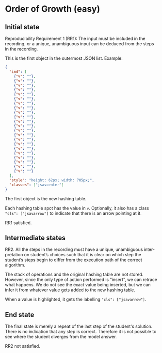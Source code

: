 # Order of Growth (easy)

## Initial state

Reproducibility Requirement 1 (RR1):
The input must be included in the recording, or a unique, unambiguous
input can be deduced from the steps in the recording.

This is the first object in the outermost JSON list. Example:

```json
{
  "ind": [
    {"v": ""},
    {"v": ""},
    {"v": ""},
    {"v": ""},
    {"v": ""},
    {"v": ""},
    {"v": ""},
    {"v": ""},
    {"v": ""},
    {"v": ""},
    {"v": ""},
    {"v": ""},
    {"v": ""},
    {"v": ""},
    {"v": ""},
    {"v": ""},
    {"v": ""},
    {"v": ""},
    {"v": ""},
    {"v": ""},
    {"v": ""},
    {"v": ""}
  ],
  "style": "height: 62px; width: 705px;",
  "classes": ["jsavcenter"]
}
```

The first object is the new hashing table. 

Each hashing table spot has the value in `v`. Optionally, it also has a class `"cls": ["jsavarrow"]` to indicate that there is an arrow pointing at it. 

RR1 satisfied.

## Intermediate states

RR2. All the steps in the recording must have a unique, unambiguous inter-
pretation on student’s choices such that it is clear on which step the student’s
steps begin to differ from the execution path of the correct algorithm.


The stack of operations and the original hashing table are not stored. However, since the only type of action performed is "insert", we can retrace what happens. We do not see the exact value being inserted, but we can infer it from whatever value gets added to the new hashing table. 

When a value is highlighted, it gets the labelling `"cls": ["jsavarrow"]`.

## End state

The final state is merely a repeat of the last step of the student's solution. There is no indication that any step is correct. Therefore it is not possible to see where the student diverges from the model answer. 

RR2 not satisfied.
